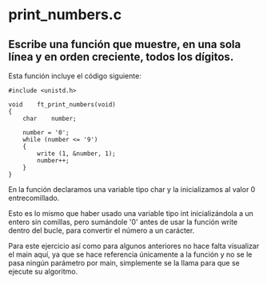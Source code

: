 # print_numbers.c

## Escribe una función que muestre, en una sola línea y en orden creciente, todos los dígitos.

Esta función incluye el código siguiente:
```
#include <unistd.h>

void	ft_print_numbers(void)
{
	char	number;

	number = '0';
	while (number <= '9')
	{
		write (1, &number, 1);
		number++;
	}
}
```

En la función declaramos una variable tipo char y la inicializamos al valor 0 entrecomillado.

Esto es lo mismo que haber usado una variable tipo int inicializándola a un entero sin comillas, pero sumándole '0' antes de usar la función write dentro del bucle, para convertir el número a un carácter.

Para este ejercicio así como para algunos anteriores no hace falta visualizar el main aquí, ya que se hace referencia únicamente a la función y no se le pasa ningún parámetro por main, simplemente se la llama para que se ejecute su algoritmo. 
